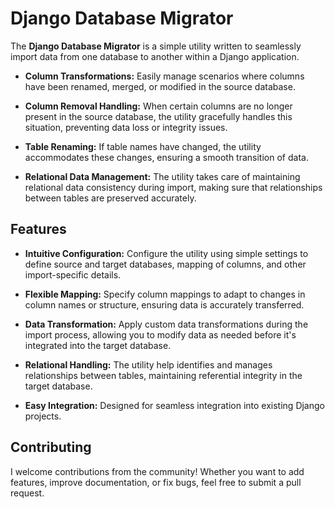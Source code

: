 # Django Database Migrator

The **Django Database Migrator** is a simple utility written to seamlessly import data from one database to another within a Django application.

- **Column Transformations:** Easily manage scenarios where columns have been renamed, merged, or modified in the source database. 

- **Column Removal Handling:** When certain columns are no longer present in the source database, the utility gracefully handles this situation, preventing data loss or integrity issues.

- **Table Renaming:** If table names have changed, the utility accommodates these changes, ensuring a smooth transition of data.

- **Relational Data Management:** The utility takes care of maintaining relational data consistency during import, making sure that relationships between tables are preserved accurately.

## Features

- **Intuitive Configuration:** Configure the utility using simple settings to define source and target databases, mapping of columns, and other import-specific details.

- **Flexible Mapping:** Specify column mappings to adapt to changes in column names or structure, ensuring data is accurately transferred.

- **Data Transformation:** Apply custom data transformations during the import process, allowing you to modify data as needed before it's integrated into the target database.

- **Relational Handling:** The utility help identifies and manages relationships between tables, maintaining referential integrity in the target database.

- **Easy Integration:** Designed for seamless integration into existing Django projects.

## Contributing

I welcome contributions from the community! Whether you want to add features, improve documentation, or fix bugs, feel free to submit a pull request.